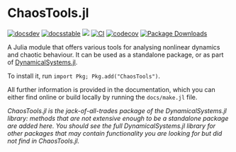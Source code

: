 # ChaosTools.jl

[![docsdev](https://img.shields.io/badge/docs-dev-lightblue.svg)](https://juliadynamics.github.io/DynamicalSystemsDocs.jl/chaostools/dev/)
[![docsstable](https://img.shields.io/badge/docs-stable-blue.svg)](https://juliadynamics.github.io/DynamicalSystemsDocs.jl/chaostools/stable/)
[![](https://img.shields.io/badge/DOI-10.1007%2F978--3--030--91032--7-purple)](https://link.springer.com/book/10.1007/978-3-030-91032-7)
[![CI](https://github.com/JuliaDynamics/ChaosTools.jl/workflows/CI/badge.svg)](https://github.com/JuliaDynamics/ChaosTools.jl/actions?query=workflow%3ACI)
[![codecov](https://codecov.io/gh/JuliaDynamics/ChaosTools.jl/branch/main/graph/badge.svg)](https://codecov.io/gh/JuliaDynamics/ChaosTools.jl)
[![Package Downloads](https://shields.io/endpoint?url=https://pkgs.genieframework.com/api/v1/badge/ChaosTools)](https://pkgs.genieframework.com?packages=ChaosTools)

A Julia module that offers various tools for analysing nonlinear dynamics and chaotic behaviour.
It can be used as a standalone package, or as part of [DynamicalSystems.jl](https://juliadynamics.github.io/DynamicalSystemsDocs.jl/dynamicalsystems/dev/).

To install it, run `import Pkg; Pkg.add("ChaosTools")`.

All further information is provided in the documentation, which you can either find online or build locally by running the `docs/make.jl` file.

_ChaosTools.jl is the jack-of-all-trades package of the DynamicalSystems.jl library: methods that are not extensive enough to be a standalone package are added here. You should see the full DynamicalSystems.jl library for other packages that may contain functionality you are looking for but did not find in ChaosTools.jl._